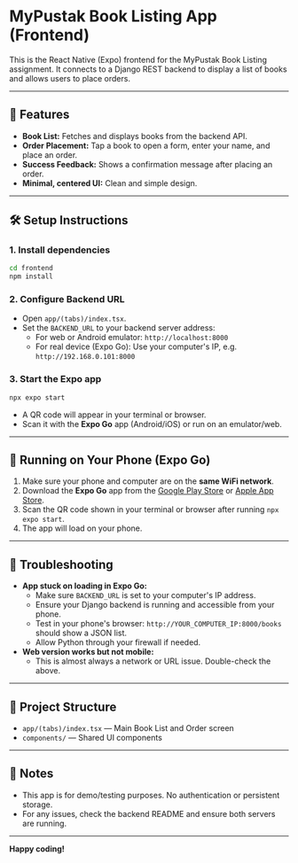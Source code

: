 # MyPustak Book Listing App (Frontend)

This is the React Native (Expo) frontend for the MyPustak Book Listing assignment. It connects to a Django REST backend to display a list of books and allows users to place orders.

---

## 🚀 Features
- **Book List:** Fetches and displays books from the backend API.
- **Order Placement:** Tap a book to open a form, enter your name, and place an order.
- **Success Feedback:** Shows a confirmation message after placing an order.
- **Minimal, centered UI:** Clean and simple design.

---

## 🛠️ Setup Instructions

### 1. Install dependencies
```sh
cd frontend
npm install
```

### 2. Configure Backend URL
- Open `app/(tabs)/index.tsx`.
- Set the `BACKEND_URL` to your backend server address:
  - For web or Android emulator: `http://localhost:8000`
  - For real device (Expo Go): Use your computer's IP, e.g. `http://192.168.0.101:8000`

### 3. Start the Expo app
```sh
npx expo start
```
- A QR code will appear in your terminal or browser.
- Scan it with the **Expo Go** app (Android/iOS) or run on an emulator/web.

---

## 📱 Running on Your Phone (Expo Go)
1. Make sure your phone and computer are on the **same WiFi network**.
2. Download the **Expo Go** app from the [Google Play Store](https://play.google.com/store/apps/details?id=host.exp.exponent) or [Apple App Store](https://apps.apple.com/app/expo-go/id982107779).
3. Scan the QR code shown in your terminal or browser after running `npx expo start`.
4. The app will load on your phone.

---

## 🐞 Troubleshooting
- **App stuck on loading in Expo Go:**
  - Make sure `BACKEND_URL` is set to your computer's IP address.
  - Ensure your Django backend is running and accessible from your phone.
  - Test in your phone's browser: `http://YOUR_COMPUTER_IP:8000/books` should show a JSON list.
  - Allow Python through your firewall if needed.
- **Web version works but not mobile:**
  - This is almost always a network or URL issue. Double-check the above.

---

## 📂 Project Structure
- `app/(tabs)/index.tsx` — Main Book List and Order screen
- `components/` — Shared UI components

---

## 📝 Notes
- This app is for demo/testing purposes. No authentication or persistent storage.
- For any issues, check the backend README and ensure both servers are running.

---

**Happy coding!**
